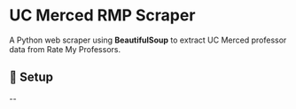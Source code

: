 # UC Merced RMP Scraper

A Python web scraper using **BeautifulSoup** to extract UC Merced professor data from Rate My Professors.

## 🚀 Setup
--